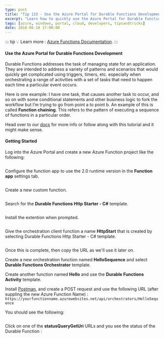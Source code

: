 ```yaml
---
type: post
title: "Tip 133 - Use the Azure Portal for Durable Functions Development"
excerpt: "Learn how to quickly use the Azure Portal for Durable Functions Development"
tags: [azure, windows, portal, cloud, developers, tipsandtricks]
date: 2018-06-18 17:00:00
---
```


::: tip
:bulb: Learn more : [Azure Functions Documentation](https://docs.microsoft.com/azure/azure-functions/?WT.mc_id=docs-azuredevtips-micrum).
:::

#### Use the Azure Portal for Durable Functions Development

Durable Functions addresses the task of managing state for an application. They are intended to address a variety of patterns and scenarios that would quickly get complicated using triggers, timers, etc. especially when orchestrating a range of activities with a set of tasks that need to happen each time a particular event occurs.

Here is one example: I have one task, that causes another task to occur, and so on with some conditional statements and other business logic to fork the workflow but I’m trying to go from point a to point b. An example of this is called **Function chaining**. This refers to the pattern of executing a sequence of functions in a particular order.

Head over to our [docs](https://docs.microsoft.com/azure/azure-functions/durable-functions-sequence?WT.mc_id=docs-azuredevtips-micrum) for more info or follow along with this tutorial and it might make sense. 

#### Getting Started

Log into the Azure Portal and create a new Azure Function project like the following:

<img :src="$withBase('/files/azdfunc1.png')">

Configure the function app to use the 2.0 runtime version in the **Function app** settings tab.

<img :src="$withBase('/files/azdfunc2.png')">

Create a new custom function. 

<img :src="$withBase('/files/azdfunc3.png')">

Search for the **Durable Functions Http Starter - C#** template.

<img :src="$withBase('/files/azdfunc4.png')">

Install the extention when prompted.

<img :src="$withBase('/files/azdfunc5.png')">

Give the orchestration client function a name **HttpStart** that is created by selecting Durable Functions Http Starter - C# template.

<img :src="$withBase('/files/azdfunc6.png')">

Once this is complete, then copy the URL as we'll use it later on.

Create a new orchestration function named **HelloSequence** and select **Durable Functions Orchestrator** template.

Create another function named **Hello** and use the **Durable Functions Activity** template.

Install [Postman](https://www.getpostman.com/apps), and create a POST request and use the following URL (after suppling the new Azure Function Name) : `https://yourfunctionname.azurewebsites.net/api/orchestrators/HelloSequence`

You should see the following: 

<img :src="$withBase('/files/azdfunc7.png')">

Click on one of the **statusQueryGetUri** URLs and you see the status of the Durable Function : 

<img :src="$withBase('/files/azdfunc8.png')">
